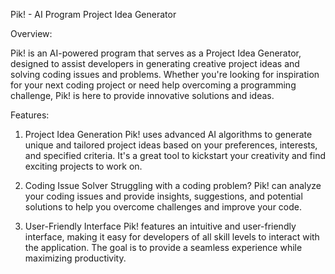 Pik! - AI Program Project Idea Generator

Overview:

Pik! is an AI-powered program that serves as a Project Idea Generator,
designed to assist developers in generating creative project ideas and solving coding issues and problems.
Whether you're looking for inspiration for your next coding project or need help overcoming a programming challenge, Pik! is here to provide innovative solutions and ideas.

Features:

1. Project Idea Generation
Pik! uses advanced AI algorithms to generate unique and tailored project ideas based on your preferences, interests, and specified criteria.
It's a great tool to kickstart your creativity and find exciting projects to work on.

2. Coding Issue Solver
Struggling with a coding problem? Pik! can analyze your coding issues and provide insights, suggestions, and potential solutions to help you overcome challenges and improve your code.

3. User-Friendly Interface
Pik! features an intuitive and user-friendly interface, making it easy for developers of all skill levels to interact with the application. 
The goal is to provide a seamless experience while maximizing productivity.
